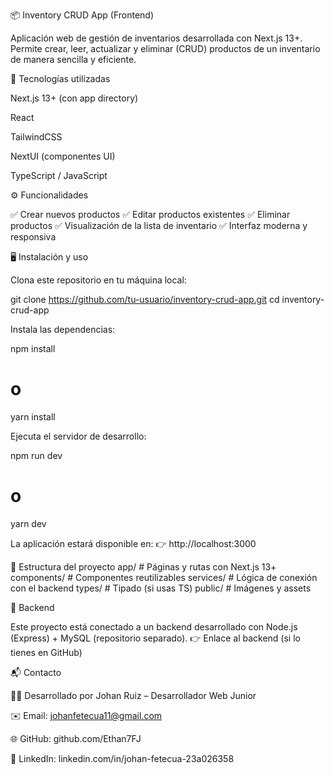 📦 Inventory CRUD App (Frontend)

Aplicación web de gestión de inventarios desarrollada con Next.js 13+.
Permite crear, leer, actualizar y eliminar (CRUD) productos de un inventario de manera sencilla y eficiente.

🚀 Tecnologías utilizadas

Next.js 13+ (con app directory)

React

TailwindCSS

NextUI (componentes UI)

TypeScript / JavaScript

⚙️ Funcionalidades

✅ Crear nuevos productos
✅ Editar productos existentes
✅ Eliminar productos
✅ Visualización de la lista de inventario
✅ Interfaz moderna y responsiva

🖥️ Instalación y uso

Clona este repositorio en tu máquina local:

git clone https://github.com/tu-usuario/inventory-crud-app.git
cd inventory-crud-app


Instala las dependencias:

npm install
# o
yarn install


Ejecuta el servidor de desarrollo:

npm run dev
# o
yarn dev


La aplicación estará disponible en:
👉 http://localhost:3000

📂 Estructura del proyecto
app/                # Páginas y rutas con Next.js 13+
components/         # Componentes reutilizables
services/           # Lógica de conexión con el backend
types/              # Tipado (si usas TS)
public/             # Imágenes y assets

📡 Backend

Este proyecto está conectado a un backend desarrollado con Node.js (Express) + MySQL (repositorio separado).
👉 Enlace al backend (si lo tienes en GitHub)

📬 Contacto

👨‍💻 Desarrollado por Johan Ruiz – Desarrollador Web Junior

✉️ Email: johanfetecua11@gmail.com

🌐 GitHub: github.com/Ethan7FJ

💼 LinkedIn: linkedin.com/in/johan-fetecua-23a026358
